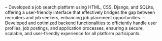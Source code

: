 –	Developed a job search platform using HTML, CSS, Django, and SQLite, offering a user-friendly interface that effectively bridges the gap between recruiters and job seekers, enhancing job placement opportunities.
–	Developed and optimized backend functionalities to efficiently handle user profiles, job postings, and application processes, ensuring a secure, scalable, and user-friendly experience for all platform participants.
